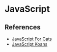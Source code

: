 # JavaScript

## References

+ [JavaScript For Cats](http://jsforcats.com/)
+ [JavaScript Koans](https://github.com/mrdavidlaing/javascript-koans)
